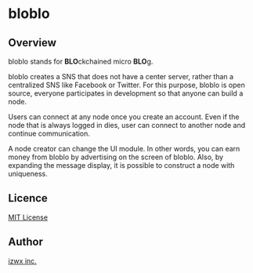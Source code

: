 bloblo
====

## Overview

bloblo stands for **BLO**ckchained micro **BLO**g.

bloblo creates a SNS that does not have a center server, rather than a centralized SNS like Facebook or Twitter.
For this purpose, bloblo is open source, everyone participates in development so that anyone can build a node.

Users can connect at any node once you create an account.
Even if the node that is always logged in dies, user can connect to another node and continue communication.

A node creator can change the UI module.
In other words, you can earn money from bloblo by advertising on the screen of bloblo.
Also, by expanding the message display, it is possible to construct a node with uniqueness.

## Licence

[MIT License](https://github.com/izwx/bloblo/blob/master/LICENSE.txt)

## Author

[izwx inc.](https://www.facebook.com/izwxinc/)

